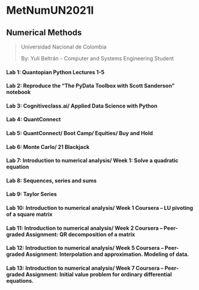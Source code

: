 # MetNumUN2021I
## Numerical Methods

> Universidad Nacional de Colombia
>
> By: Yuli Beltrán - Computer and Systems Engineering Student

#### Lab 1:  Quantopian Python Lectures 1-5
#### Lab 2:  Reproduce the “The PyData Toolbox with Scott Sanderson” notebook
#### Lab 3:  Cognitiveclass.ai/ Applied Data Science with Python
#### Lab 4:  QuantConnect
#### Lab 5:  QuantConnect/ Boot Camp/ Equities/ Buy and Hold
#### Lab 6:  Monte Carlo/ 21 Blackjack
#### Lab 7:  Introduction to numerical analysis/ Week 1: Solve a quadratic equation
#### Lab 8:  Sequences, series and sums
#### Lab 9:  Taylor Series
#### Lab 10: Introduction to numerical analysis/ Week 1 Coursera – LU pivoting of a square matrix
#### Lab 11: Introduction to numerical analysis/ Week 2 Coursera – Peer-graded Assignment: QR decomposition of a matrix
#### Lab 12: Introduction to numerical analysis/ Week 5 Coursera – Peer-graded Assignment: Interpolation and approximation. Modeling of data.
#### Lab 13: Introduction to numerical analysis/ Week 7 Coursera – Peer-graded Assignment: Initial value problem for ordinary differential equations.

